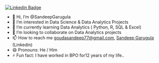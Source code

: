 
[![Linkedin Badge](https://img.shields.io/badge/Sandeep--Garugula-blue?style=flat-square&logo=Linkedin&logoColor=white)](https://www.linkedin.com/in/sandeep-garugula/)
- 👋 Hi, I’m @SandeepGarugula
- 👀 I’m interested in Data Science & Data Analytics Projects
- 🌱 I’m currently learning Data Analytics ( Python, R, SQL & Excel)
- 💞️ I’m looking to collaborate on Data Analytics projects
- 📫 How to reach me goudasandeep77@gmail.com, [Sandeep Garugula](https://www.linkedin.com/in/sandeep-garugula/) (Linkedin)
- 😄 Pronouns: He / Him
- ⚡ Fun fact: I have worked in BPO for12 years of my life..

<!---
SandeepGarugula/SandeepGarugula is a ✨ special ✨ repository because its `README.md` (this file) appears on your GitHub profile.
You can click the Preview link to take a look at your changes.
--->
